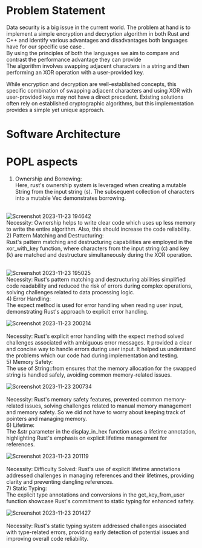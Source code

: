 # Problem Statement
Data security is a big issue in the current world. The problem at hand is to implement a simple encryption and decryption algorithm in both Rust and C++ and identify various advantages and disadvantages both languages have for our specific use case .
<br>
By using the principles of both the languages we aim to compare and contrast the performance advantage they can provide<br>
The algorithm involves swapping adjacent characters in a string and then performing an XOR operation with a user-provided key.
 <br>

 While encryption and decryption are well-established concepts, this specific combination of swapping adjacent characters and using XOR with user-provided keys may not have a direct precedent. 
 Existing solutions often rely on established cryptographic algorithms, but this implementation provides a simple yet unique approach.

# Software Architecture


# POPL aspects
1) Ownership and Borrowing: <br>
Here, rust's ownership system is leveraged when creating a mutable String from the input string (s). The subsequent collection of characters into a mutable Vec demonstrates borrowing. <br> <br>

![Screenshot 2023-11-23 194642](https://github.com/AdityaJanaikar/POPL-Project/assets/101914528/9966c3cc-980c-4ce3-affb-005b9194e360)
<br>
Necessity: Ownership helps to write clear code which uses up less memory to write the entire algorithm. Also, this should increase the code reliability. <br>
2) Pattern Matching and Destructuring: <br>
Rust's pattern matching and destructuring capabilities are employed in the xor_with_key function, where characters from the input string (c) and key (k) are matched and destructure simultaneously during the XOR operation.
<br> <br>

![Screenshot 2023-11-23 195025](https://github.com/AdityaJanaikar/POPL-Project/assets/101914528/224dfdbf-6125-4445-b23f-7c3eaab27823)
<br>
Necessity: Rust's pattern matching and destructuring abilities simplified code readability and reduced the risk of errors during complex operations, solving challenges related to data processing logic.
<br>
4) Error Handling: <br> 
The expect method is used for error handling when reading user input, demonstrating Rust's approach to explicit error handling.
<br>


![Screenshot 2023-11-23 200214](https://github.com/AdityaJanaikar/POPL-Project/assets/101914528/82c6a963-d425-43fc-b796-44691197bbff)
<br> <br>
Necessity: Rust's explicit error handling with the expect method solved challenges associated with ambiguous error messages. It provided a clear and concise way to handle errors during user input. It helped us understand the problems which our code had during implementation and testing.
<br>
5) Memory Safety: <br>
The use of String::from ensures that the memory allocation for the swapped string is handled safely, avoiding common memory-related issues.


![Screenshot 2023-11-23 200734](https://github.com/AdityaJanaikar/POPL-Project/assets/101914528/225bc2ba-27f5-4c74-b483-1e7808b28ffb)
<br> <br>
Necessity: Rust's memory safety features, prevented common memory-related issues, solving challenges related to manual memory management and memory safety. So we did not have to worry about keeping track of pointers and managing memory.
<br>
6) Lifetime: <br>
The &str parameter in the display_in_hex function uses a lifetime annotation, highlighting Rust's emphasis on explicit lifetime management for references.
<br>


![Screenshot 2023-11-23 201119](https://github.com/AdityaJanaikar/POPL-Project/assets/101914528/8820fef6-354b-463f-a249-7b0b451e56ef)
<br> <br>
Necessity: Difficulty Solved: Rust's use of explicit lifetime annotations addressed challenges in managing references and their lifetimes, providing clarity and preventing dangling references.
<br>
7) Static Typing: <br>
The explicit type annotations and conversions in the get_key_from_user function showcase Rust's commitment to static typing for enhanced safety.
<br>

![Screenshot 2023-11-23 201427](https://github.com/AdityaJanaikar/POPL-Project/assets/101914528/f38e7693-fbd8-40c1-95dc-ff72c2aa5470)
<br> <br>
Necessity: Rust's static typing system addressed challenges associated with type-related errors, providing early detection of potential issues and improving overall code reliability.
<br>


